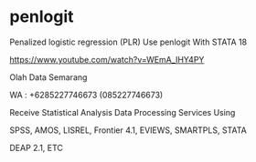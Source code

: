 # penlogit
Penalized logistic regression (PLR) Use penlogit With STATA 18

https://www.youtube.com/watch?v=WEmA_IHY4PY

Olah Data Semarang

WA : +6285227746673 (085227746673)

Receive Statistical Analysis Data Processing Services Using

SPSS, AMOS, LISREL, Frontier 4.1, EVIEWS, SMARTPLS, STATA

DEAP 2.1, ETC
